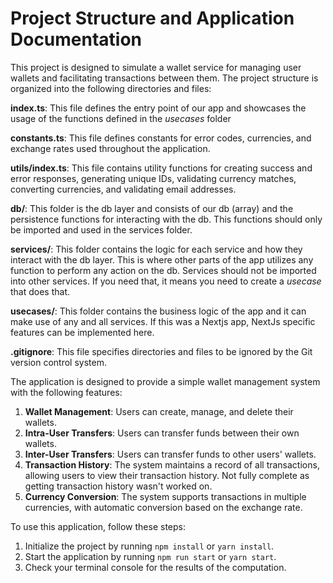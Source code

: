 # Project Structure and Application Documentation

This project is designed to simulate a wallet service for managing user wallets and facilitating transactions between them. The project structure is organized into the following directories and files:

**index.ts**: This file defines the entry point of our app and showcases the usage of the functions defined in the *usecases* folder

**constants.ts**: This file defines constants for error codes, currencies, and exchange rates used throughout the application.

**utils/index.ts**: This file contains utility functions for creating success and error responses, generating unique IDs, validating currency matches, converting currencies, and validating email addresses.

**db/**: This folder is the db layer and consists of our db (array) and the persistence functions for interacting with the db. This functions should only be imported and used in the services folder.

**services/**: This folder contains the logic for each service and how they interact with the db layer. This is where other parts of the app utilizes any function to perform any action on the db. Services should not be imported into other services. If you need that, it means you need to create a *usecase* that does that.

**usecases/**: This folder contains the business logic of the app and it can make use of any and all services. If this was a Nextjs app, NextJs specific features can be implemented here.

**.gitignore**: This file specifies directories and files to be ignored by the Git version control system.

The application is designed to provide a simple wallet management system with the following features:

1. **Wallet Management**: Users can create, manage, and delete their wallets.
2. **Intra-User Transfers**: Users can transfer funds between their own wallets.
3. **Inter-User Transfers**: Users can transfer funds to other users' wallets.
4. **Transaction History**: The system maintains a record of all transactions, allowing users to view their transaction history. Not fully complete as getting transaction history wasn't worked on.
5. **Currency Conversion**: The system supports transactions in multiple currencies, with automatic conversion based on the exchange rate.

To use this application, follow these steps:

1. Initialize the project by running `npm install` or `yarn install`.
2. Start the application by running `npm run start` or `yarn start`.
3. Check your terminal console for the results of the computation.
